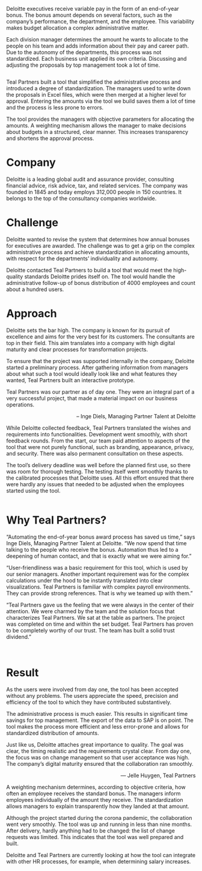 <!-- title: Bonustool Deloitte -->
<!-- author: Britt Mariën -->
<!-- hide: True -->
<!-- date: 2021-01-28 -->
<!-- img: /assets/img/blogimages/header_bonustool_Deloitte_TealPartners_resize2.jpg -->

Deloitte executives receive variable pay in the form of an end-of-year bonus. The bonus amount depends on several factors, such as the company’s performance, the department, and the employee. This variability makes budget allocation a complex administrative matter. 

Each division manager determines the amount he wants to allocate to the people on his team and adds information about their pay and career path. Due to the autonomy of the departments, this process was not standardized. Each business unit applied its own criteria. Discussing and adjusting the proposals by top management took a lot of time. 

<p class="page__image--wide">
        <img src="/assets/img/blogimages/header_bonustool_Deloitte_TealPartners_resize2.jpg" alt="">
 </p>
  
Teal Partners built a tool that simplified the administrative process and introduced a degree of standardization. The managers used to write down the proposals in Excel files, which were then merged at a higher level for approval. Entering the amounts via the tool we build saves them a lot of time and the process is less prone to errors. 

The tool provides the managers with objective parameters for allocating the amounts. A weighting mechanism allows the manager to make decisions about budgets in a structured, clear manner. This increases transparency and shortens the approval process. 


# Company

Deloitte is a leading global audit and assurance provider, consulting financial advice, risk advice, tax, and related services. The company was founded in 1845 and today employs 312,000 people in 150 countries. It belongs to the top of the consultancy companies worldwide. 


# Challenge

Deloitte wanted to revise the system that determines how annual bonuses for executives are awarded. The challenge was to get a grip on the complex administrative process and achieve standardization in allocating amounts, with respect for the departments’ individuality and autonomy.

Deloitte contacted Teal Partners to build a tool that would meet the high-quality standards Deloitte prides itself on. The tool would handle the administrative follow-up of bonus distribution of 4000 employees and count about a hundred users.


# Approach

Deloitte sets the bar high. The company is known for its pursuit of excellence and aims for the very best for its customers. The consultants are top in their field. This aim translates into a company with high digital maturity and clear processes for transformation projects.

To ensure that the project was supported internally in the company, Deloitte started a preliminary process. After gathering information from managers about what such a tool would ideally look like and what features they wanted, Teal Partners built an interactive prototype. 


<p class="blogpost__quote">
Teal Partners was our partner as of day one. They were an integral part of a very successful project, that made a material impact on our business operations.
</p>
<p style="text-align: right;"> – Inge Diels, Managing Partner Talent at Deloitte </p>

While Deloitte collected feedback, Teal Partners translated the wishes and requirements into functionalities. Development went smoothly, with short feedback rounds. From the start, our team paid attention to aspects of the tool that were not purely functional, such as branding, appearance, privacy, and security. There was also permanent consultation on these aspects. 

The tool’s delivery deadline was well before the planned first use, so there was room for thorough testing. The testing itself went smoothly thanks to the calibrated processes that Deloitte uses. All this effort ensured that there were hardly any issues that needed to be adjusted when the employees started using the tool. 

<p class="page__image">
        <img src="/assets/img/blogimages/bonustool_Deloitte_Tealpartners.jpg" alt="">
</p>

# Why Teal Partners? 

“Automating the end-of-year bonus award process has saved us time,” says Inge Diels, Managing Partner Talent at Deloitte. “We now spend that time talking to the people who receive the bonus. Automation thus led to a deepening of human contact, and that is exactly what we were aiming for.” 

“User-friendliness was a basic requirement for this tool, which is used by our senior managers. Another important requirement was for the complex calculations under the hood to be instantly translated into clear visualizations. Teal Partners is familiar with complex payroll environments. They can provide strong references. That is why we teamed up with them.” 

“Teal Partners gave us the feeling that we were always in the center of their attention. We were charmed by the team and the solution focus that characterizes Teal Partners. We sat at the table as partners. The project was completed on time and within the set budget. Teal Partners has proven to be completely worthy of our trust. The team has built a solid trust dividend.”

 
# Result

As the users were involved from day one, the tool has been accepted without any problems. The users appreciate the speed, precision and efficiency of the tool to which they have contributed substantively. 

The administrative process is much easier. This results in significant time savings for top management. The export of the data to SAP is on point. The tool makes the process more efficient and less error-prone and allows for standardized distribution of amounts. 

<p class="blogpost__quote">
Just like us, Deloitte attaches great importance to quality. The goal was clear, the timing realistic and the requirements crystal clear. From day one, the focus was on change management so that user acceptance was high. The company’s digital maturity ensured that the collaboration ran smoothly. 
</p>
<p style="text-align: right;"> — Jelle Huygen, Teal Partners </p>


A weighting mechanism determines, according to objective criteria, how often an employee receives the standard bonus. The managers inform employees individually of the amount they receive. The standardization allows managers to explain transparently how they landed at that amount. 

Although the project started during the corona pandemic, the collaboration went very smoothly. The tool was up and running in less than nine months. After delivery, hardly anything had to be changed: the list of change requests was limited. This indicates that the tool was well prepared and built. 

Deloitte and Teal Partners are currently looking at how the tool can integrate with other HR processes, for example, when determining salary increases. 
